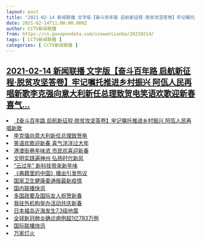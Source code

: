 ```yaml
---
layout: post
title: "2021-02-14 新闻联播 文字版【奋斗百年路 启航新征程·脱贫攻坚答卷】牢记嘱托推进乡村振兴 阿佤人民再唱新歌李克强向意大利新任总理致贺电笑语欢歌迎新春 喜气"
date: 2021-02-14T11:00:00.000Z
author: CCTV新闻联播
from: https://cn.govopendata.com/xinwenlianbo/20210214/
tags: [ CCTV新闻联播 ]
categories: [ CCTV新闻联播 ]
---
```

<!--1613300400000-->
[2021-02-14 新闻联播 文字版【奋斗百年路 启航新征程·脱贫攻坚答卷】牢记嘱托推进乡村振兴 阿佤人民再唱新歌李克强向意大利新任总理致贺电笑语欢歌迎新春 喜气...](https://cn.govopendata.com/xinwenlianbo/20210214/)
------

<div>
<li><a target="_blank" href="https://cn.govopendata.com/xinwenlianbo/20210214/#227184">【奋斗百年路 启航新征程·脱贫攻坚答卷】牢记嘱托推进乡村振兴 阿佤人民再唱新歌</a></li><li><a target="_blank" href="https://cn.govopendata.com/xinwenlianbo/20210214/#227185">李克强向意大利新任总理致贺电</a></li><li><a target="_blank" href="https://cn.govopendata.com/xinwenlianbo/20210214/#227186">笑语欢歌迎新春 喜气洋洋过大年</a></li><li><a target="_blank" href="https://cn.govopendata.com/xinwenlianbo/20210214/#227187">港澳街巷年味浓 市民欢喜迎新春</a></li><li><a target="_blank" href="https://cn.govopendata.com/xinwenlianbo/20210214/#227188">文明实践遍神州 弘扬时代新风</a></li><li><a target="_blank" href="https://cn.govopendata.com/xinwenlianbo/20210214/#227189">“云过年” 新科技带来新年味</a></li><li><a target="_blank" href="https://cn.govopendata.com/xinwenlianbo/20210214/#227190">《典籍里的中国》播出引发热议</a></li><li><a target="_blank" href="https://cn.govopendata.com/xinwenlianbo/20210214/#227191">国家卫生健康委通报最新疫情</a></li><li><a target="_blank" href="https://cn.govopendata.com/xinwenlianbo/20210214/#227192">国内联播快讯</a></li><li><a target="_blank" href="https://cn.govopendata.com/xinwenlianbo/20210214/#227193">多国政要及国际友人祝贺新春</a></li><li><a target="_blank" href="https://cn.govopendata.com/xinwenlianbo/20210214/#227194">我驻外机构举办活动共庆新春</a></li><li><a target="_blank" href="https://cn.govopendata.com/xinwenlianbo/20210214/#227195">日本福岛近海发生7.3级地震</a></li><li><a target="_blank" href="https://cn.govopendata.com/xinwenlianbo/20210214/#227196">全球新冠肺炎确诊病例超1亿783万例</a></li><li><a target="_blank" href="https://cn.govopendata.com/xinwenlianbo/20210214/#227197">国际联播快讯</a></li><li><a target="_blank" href="https://cn.govopendata.com/xinwenlianbo/20210214/#227198">万家灯火</a></li>
</div>
